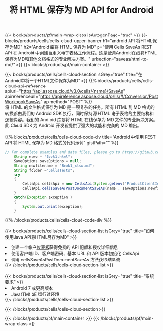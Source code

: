 ﻿---
title: 将 HTML 保存为 MD API for Android
description: 用于 Microsoft Excel 和 OpenOffice Calc 的云 API 和 SDK。将电子表格转换为其他格式文件。
url: /zh/android/saveas/html-to-md/
---
{{< blocks/products/pf/main-wrap-class isAutogenPage="true" >}}
{{< blocks/products/cells/cells-cloud-upper-banner h1="android API 将HTML保存为MD" h2="Android 库将 HTML 保存为 MD" p="使用 Cells SaveAs REST API 在 Android 中创建自定义电子表格工作流程。这是使用Android在线将HTML保存为MD和其他文档格式的专业解决方案。" urlsection="saveas/html-to-md/" >}}
{{< blocks/products/pf/main-container >}}

{{< blocks/products/cells/cells-cloud-section isGrey="true" title="在Android中将一个HTML文件保存为MD" >}}
{{% blocks/products/cells/cells-cloud-api-reference apiurl="https://api.aspose.cloud/v3.0/cells/{name}/SaveAs" apireferenceurl="https://apireference.aspose.cloud/cells/#/Conversion/PostWorkbookSaveAs" apimethod="POST" %}}
<br/>
将 HTML 的文件格式保存为 MD 是一项复杂的任务。所有 HTML 到 MD 格式的转换都由我们的 Android SDK 执行，同时保持源 HTML 电子表格的主要结构和逻辑内容。我们的 Android 库是将 HTML 在线保存为 MD 文件的专业解决方案。此 Cloud SDK 为 Android 开发者提供了强大的功能和完美的 MD 输出。
<br/>
<br/>
{{% blocks/products/cells/cells-cloud-code-div title="Android 中使用 REST API 将 HTML 保存为 MD 格式的代码示例" gistPath="" %}}
  
```java
// For complete examples and data files, please go to https://github.com/aspose-cells-cloud/aspose-cells-cloud-android/
    String name = "Book1.html";
    SaveOptions saveOptions = null;
    String newfilename = "Book1_xlsx.md";
    String folder ="CellsTests";
    try
    {
        CellsApi cellsApi = new CellsApi(System.getenv("ProductClientId"), System.getenv("ProductClientSecret"));
        cellsApi.cellsSaveAsPostDocumentSaveAs(name , saveOptions,newfilename,false,false,folder,null,null,null,true);                       
    }
    catch(Exception exception )
    {
        System.out.print(exception);
    }
```
  
{{% /blocks/products/cells/cells-cloud-code-div %}}
<br/>
<br/>
{{< blocks/products/cells/cells-cloud-section-list isGrey="true" title="如何使用Java API将HTML另存为MD" >}}
<li>创建一个帐户<a href="https://dashboard.aspose.cloud/">仪表板</a>获得免费的 API 配额和授权详细信息</li>
<li>使用客户端 ID、客户端密码、基本 URL 和 API 版本初始化 CellsApi</li>
<li>调用 cellsSaveAsPostDocumentSaveAs 方法获取结果流</li>
{{< /blocks/products/cells/cells-cloud-section-list >}}
<br/>
<br/>
{{< blocks/products/cells/cells-cloud-section-list isGrey="true" title="系统要求" >}}
<li>Android 7 或更高版本</li>
<li>Java(TM) SE 运行时环境</li>
{{< /blocks/products/cells/cells-cloud-section-list >}}

{{< /blocks/products/cells/cells-cloud-section >}}

{{< /blocks/products/pf/main-container >}}
{{< /blocks/products/pf/main-wrap-class >}}
